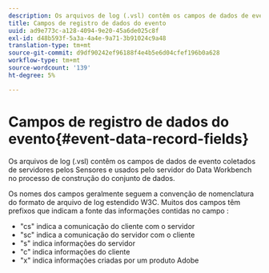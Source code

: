 ```yaml
---
description: Os arquivos de log (.vsl) contêm os campos de dados de evento coletados de servidores pelos Sensores e usados pelo servidor do Data Workbench no processo de construção do conjunto de dados.
title: Campos de registro de dados do evento
uuid: ad9e773c-a128-4094-9e20-45a6de025c8f
exl-id: d48b593f-5a3a-4a4e-9a71-3b91024c9a48
translation-type: tm+mt
source-git-commit: d9df90242ef96188f4e4b5e6d04cfef196b0a628
workflow-type: tm+mt
source-wordcount: '139'
ht-degree: 5%

---
```


# Campos de registro de dados do evento{#event-data-record-fields}

Os arquivos de log (.vsl) contêm os campos de dados de evento coletados de servidores pelos Sensores e usados pelo servidor do Data Workbench no processo de construção do conjunto de dados.

Os nomes dos campos geralmente seguem a convenção de nomenclatura do formato de arquivo de log estendido W3C. Muitos dos campos têm prefixos que indicam a fonte das informações contidas no campo :

* &quot;cs&quot; indica a comunicação do cliente com o servidor
* &quot;sc&quot; indica a comunicação do servidor com o cliente
* &quot;s&quot; indica informações do servidor
* &quot;c&quot; indica informações do cliente
* &quot;x&quot; indica informações criadas por um produto Adobe
